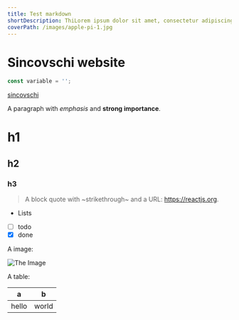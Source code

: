 ```yaml
---
title: Test markdown
shortDescription: ThiLorem ipsum dolor sit amet, consectetur adipiscing elit. Vestibulum ultrices sem nec lacus bibendum, tristique viverra ipsum congue. Phasellus turpis nibh, tincidunt tempus ullamcorper ut, posuere quis nisl.
coverPath: /images/apple-pi-1.jpg
---
```


# Sincovschi website

```js
const variable = '';
```

[sincovschi](https://sincovschi.com)

A paragraph with _emphasis_ and **strong importance**.

# h1

## h2

### h3

> A block quote with ~strikethrough~ and a URL: https://reactjs.org.

- Lists
- [ ] todo
- [x] done

A image:

![The Image](/images/apple-pi-1.jpg)

A table:

| a     | b     |
| ----- | ----- |
| hello | world |
